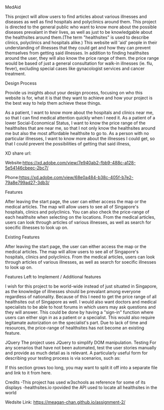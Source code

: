 MedAid

This project will allow users to find articles about various illnesses and diseases as well as find hospitals and polyclinics around them. This project is directed to the general public who want to know more about the possible diseases prevalant in their lives, as well as just to be knowledgable about the healthsites around them.(The term "healthsites" is used to describe clinics, polyclinics and hospitals alike.) This website will 'aid' people in their understanding of illnesses that they could get and how they can prevent themselves from getting said illnesses.
In addition to finding healthsites around the user, they will also know the price range of them. the price range would be based of just a general consultation for walk-in illnesses (ie. flu, fever), excluding special cases like gynacologist services and cancer treatment.

Design Process

Provide us insights about your design process, focusing on who this website is for, what it is that they want to achieve and how your project is the best way to help them achieve these things.

As a patient, I want to know more about the hospitals and clinics near me, so that I can find medical attention quickly when I need it. As a patient of a lower Social-Economical Status, I want to know the price range of the healthsites that are near me, so that I not only know the healthsites around me but also the most affordable healthsite to go to. As a person with no particular illnesses, I want to know more about the illnesses I could get, so that I could prevent the possibilities of getting that said illness,

 
XD share url:

Website:https://xd.adobe.com/view/7e940ab2-fbb9-488c-a128-5e54146cbeec-2bc7/

Phone:https://xd.adobe.com/view/68e0a484-b38c-405f-b7e2-79a8e799ad27-3db3/

Features

After leaving the start page, the user can either access the map or the medical articles. The map will allow users to see all of Singapore's hospitals, clinics and polyclinics. You can also check the price-range of each healthsite when selecting on the locations. From the medical articles, users can look through articles of various illnesses, as well as search for soecific illnesses to look up on.

Existing Features

After leaving the start page, the user can either access the map or the medical articles. The map will allow users to see all of Singapore's hospitals, clinics and polyclinics. From the medical articles, users can look through articles of various illnesses, as well as search for soecific illnesses to look up on.

Features Left to Implement / Additional features

I wish for this project to be world-wide instead of just situated in Singapore, as the knowledge of illnesses should be prevalant among everyone regardless of nationality. Because of this I need to get the price range of all healthsites out of Singapore as well.
I would also want doctors and medical specialists to be able to host forums in which users may ask questions and they will answer.
This could be done by having a "sign-in" function where users can either sign in as a patient or a specialist. This would also require legitamate autorization on the specialist's part.
Due to lack of time and resources, the price-range of healthsites has not become an existing feature.

JQuery
The project uses JQuery to simplify DOM manipulation.
Testing
For any scenarios that have not been automated, test the user stories manually and provide as much detail as is relevant. A particularly useful form for describing your testing process is via scenarios, such as:


If this section grows too long, you may want to split it off into a separate file and link to it from here.

Credits
-This project has used w3schools as reference for some of its displays
-healthsites.io rpovided the API used to locate all healthsites in the world

Wedsite Link:
https://meagan-chan.github.io/assignment-2/
